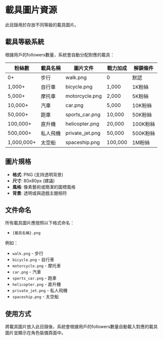 # 載具圖片資源

此目錄用於存放不同等級的載具圖片。

## 載具等級系統

根據用戶的followers數量，系統會自動分配對應的載具：

| 粉絲數 | 載具名稱 | 圖片文件 | 戰力加成 | 解鎖條件 |
|--------|----------|----------|----------|----------|
| 0+ | 步行 | walk.png | 0 | 默認 |
| 1,000+ | 自行車 | bicycle.png | 1,000 | 1K粉絲 |
| 5,000+ | 摩托車 | motorcycle.png | 2,000 | 5K粉絲 |
| 10,000+ | 汽車 | car.png | 5,000 | 10K粉絲 |
| 50,000+ | 跑車 | sports_car.png | 10,000 | 50K粉絲 |
| 100,000+ | 直升機 | helicopter.png | 20,000 | 100K粉絲 |
| 500,000+ | 私人飛機 | private_jet.png | 50,000 | 500K粉絲 |
| 1,000,000+ | 太空船 | spaceship.png | 100,000 | 1M粉絲 |

## 圖片規格

- **格式**: PNG (支持透明背景)
- **尺寸**: 80x80px (建議)
- **風格**: 像素藝術或簡潔的圖標風格
- **背景**: 透明或與遊戲主題相符

## 文件命名

所有載具圖片應按照以下格式命名：
- `{載具名稱}.png`

例如：
- `walk.png` - 步行
- `bicycle.png` - 自行車
- `motorcycle.png` - 摩托車
- `car.png` - 汽車
- `sports_car.png` - 跑車
- `helicopter.png` - 直升機
- `private_jet.png` - 私人飛機
- `spaceship.png` - 太空船

## 使用方式

將載具圖片放入此目錄後，系統會根據用戶的followers數量自動載入對應的載具圖片並顯示在角色裝備頁面中。
